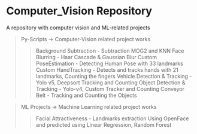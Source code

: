 # Computer_Vision Repository

A repository with computer vision and ML-related projects

> Py-Scripts -> Computer-Vision related project works
>> Background Subtraction - Subtraction MOG2 and KNN 
>> Face Blurring - Haar Cascade & Gaussian Blur 
>> Custom PoseEstimation - Detecting Human Pose with 33 landmarks
>> Custom HandTracking - Detects and tracks hands with 21 landmarks, Counting the fingers
>> Vehicle Detection & Tracking - Yolo v5, Deepsort Tracking and Counting
>> Object Detection & Tracking - Yolo-v4, Custom Tracker and Counting
>> Conveyor Belt - Tracking and Counting the Objects

> ML Projects -> Machine Learning related project works
>> Facial Attractiveness - Landmarks extraction Using OpenFace and predicted using Linear Regression, Random Forest
